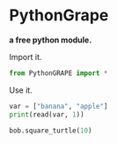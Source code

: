 # PythonGrape
**a free python module.**

Import it.
```python
from PythonGRAPE import *
```
Use it.
```python
var = ["banana", "apple"]
print(read(var, 1))
```

```python
bob.square_turtle(10)
```

